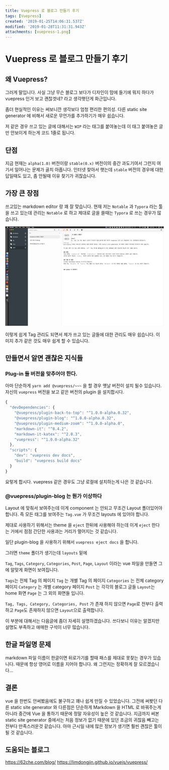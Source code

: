 ```yaml
---
title: Vuepress 로 블로그 만들기 후기
tags: [Vuepress]
created: '2019-01-25T14:06:31.537Z'
modified: '2019-01-28T11:31:31.943Z'
attachments: [vuepress-1.png]
---
```


# Vuepress 로 블로그 만들기 후기

## 왜 Vuepress?
그러게 말입니다. 사실 그냥 무슨 블로그 보다가 디자인이 맘에 들기에 뭐지 하다가 vuepress 인거 보고 괜찮겟네? 라고 생각햇던게 화근입니다.

좀더 현실적인 이유는 써보니깐 생각보다 엄청 편리한 편의성. 다른 static site generator 에 비해서 새로운 무언가를 추가하기가 매우 쉽습니다.

저 같은 경우 쓰고 있는 글에 대해서는 `WIP` 라는 태그를 붙여놓는데 이 태그 붙여놓은 글만 안보이게 하는게 코드 1줄로 됩니다.

## 단점
지금 현재는 `alpha(1.0)` 버전이랑 `stable(0.x)` 버전이의 중간 과도기여서 그런지 여기서 일어나는 문제가 골치 아픕니다.
인터넷 찾아서 햇는데 `stable` 버전의 경우에 대한 답일때도 있고, 좀 안될때 이유 찾기가 귀찮습니다.

## 가장 큰 장점
쓰고있는 markdown editor 랑 꽤 잘 맞습니다.
현재 저는 `Notable` 과 `Typora` 라는 툴을 쓰고 있는데 관리는 `Notable` 로 하고 제대로 글을 쓸때는 `Typora` 로 쓰는 경우가 많습니다.

![](../attachments/vuepress-1.png)

이렇게 쉽게 Tag 관리도 되면서 제가 쓰고 있는 글들에 대한 관리도 매우 쉽습니다. 이미지 추가 같은 것도 매우 쉽게 할 수 있습니다.


## 만들면서 알면 괜찮은 지식들

### Plug-in 들 버전을 맞추어야 한다.
아마 단순하게 `yarn add @vuepress/~~~` 을 할 경우 옛날 버전이 설치 될수 있습니다.
자신의 `vuepress` 버전을 보고 같은 버전의 plugin 을 설치합시다.

```js
{
  "devDependencies": {
    "@vuepress/plugin-back-to-top": "^1.0.0-alpha.0.32",
    "@vuepress/plugin-blog": "^1.0.0-alpha.0.32",
    "@vuepress/plugin-medium-zoom": "^1.0.0-alpha.0",
    "markdown-it": "^8.4.2",
    "markdown-it-katex": "^2.0.3",
    "vuepress": "^1.0.0-alpha.32"
  },
  "scripts": {
    "dev": "vuepress dev docs",
    "build": "vuepress build docs"
  }
}

```
요렇게 합시다. vuepress 같은 경우도 그냥 로컬에 설치하는게 나은 것 같습니다.

### @vuepress/plugin-blog 는 뭔가 이상하다
Layout 에 맞춰서 보여주는데 이게 component 는 안되고 무조건 Layout 폴더있어야 합니다.
즉 모든 태그를 보여주는 `Tag.vue` 가 무조건 layouts 에 있어야 합니다.

제대로 사용하기 위해서는 theme 을 `eject` 한뒤에 사용해야 하는데 이게 `eject` 한다는 거에서 점점 간단한 사용과는 거리가 멀어지는 것 같습니다.

일단 plugin-blog 을 사용하기 위해서 `vuepress eject docs` 을 합니다.

그러면 `theme` 폴더가 생기는데 `layouts` 밑에

  `Tag`, `Tags`, `Category`, `Categories`, `Post`, `Page`, `Layout` 이라는 vue 파일을 만들면 그에 알맞게 화면이 보여집니다.
  
  `Tags`는 전체 Tag 의 페이지
  `Tag` 는 개별 Tag 의 페이지
  `Categories` 는 전체 category 페이지
  `Category` 는 개별 category 페이지
  `Post` 는 각각의 블로그 글들
  `Layout`는 home 화면
  `Page` 는 그 외의 화면들 입니다.
  
  `Tag, Tags, Category, Categories, Post` 가 존재 하지 않으면 `Page`로 전부다 출력하고
  `Page`도 존재하지 않으면 `Layout`으로 출력합니다.

이 부분에 대해서는 다음글에 좀더 자세히 설명하겠습니다. 쓰다보니 이유는 알겠지만 설명도 부족하고 애매한 구석이 너무 많습니다.

## 한글 파일명 문제
markdown 파일 이름이 한글이면 뒤로가기를 할때 패스를 제대로 못찾는 경우가 있습니다. 때문에 항상 영어로 이름을 지어야 합니다.
왜 그런지는 정확하게 잘 모르겠습니다...

## 결론
vue 을 한번도 안써봤음에도 불구하고 꽤나 쉽게 만질 수 있었습니다. 그전에 써봣던 다른 static site generator 와 다른점은 단순하게 Markdown 을 HTML 로 바꿔주는게 아니라 중간에 Vue 을 통하기 때문에 정말 자유성이 높은 것 같습니다. 지금까지 써본 static site generator 중에서는 처음 정보가 없기 때문에 있던 조금의 귀찮음 빼고는 전부다 만족스러운것 같습니다. 아마 근시일 내에 많은 정보가 생기면 훨씬 괜찮은 툴이 될 것 같습니다.

## 도움되는 블로그
https://62che.com/blog/
https://limdongjin.github.io/vuejs/vuepress/
